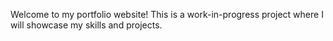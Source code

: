 Welcome to my portfolio website! This is a work-in-progress project where I will showcase my skills and projects.
